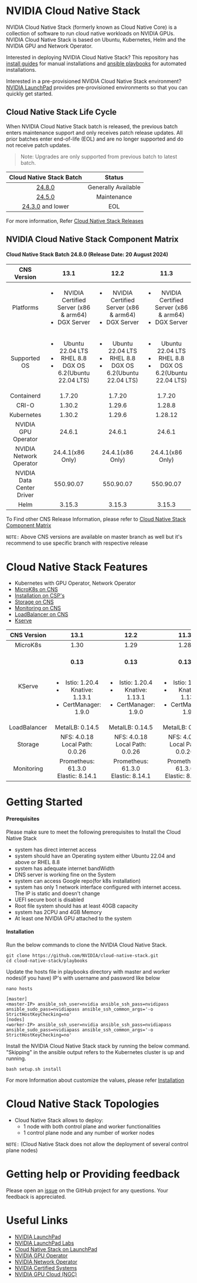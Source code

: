 # NVIDIA Cloud Native Stack 

NVIDIA Cloud Native Stack (formerly known as Cloud Native Core) is a collection of software to run cloud native workloads on NVIDIA GPUs. NVIDIA Cloud Native Stack is based on Ubuntu, Kubernetes, Helm and the NVIDIA GPU and Network Operator.

Interested in deploying NVIDIA Cloud Native Stack? This repository has [install guides](https://github.com/NVIDIA/cloud-native-stack/tree/master/install-guides) for manual installations and [ansible playbooks](https://github.com/NVIDIA/cloud-native-stack/tree/master/playbooks) for automated installations.

Interested in a pre-provisioned NVIDIA Cloud Native Stack environment? [NVIDIA LaunchPad](https://www.nvidia.com/en-us/data-center/launchpad/) provides pre-provisioned environments so that you can quickly get started.

## Cloud Native Stack Life Cycle

When NVIDIA Cloud Native Stack batch is released, the previous batch enters maintenance support and only receives patch release updates. All prior batches enter end-of-life (EOL) and are no longer supported and do not receive patch updates.

> Note: Upgrades are only supported from previous batch to latest batch.


| Cloud Native Stack Batch | Status              |
| :-----:                  | :--------------:|
| [24.8.0](https://github.com/NVIDIA/cloud-native-stack/releases/tag/v24.8.0)                   | Generally Available | 
| [24.5.0](https://github.com/NVIDIA/cloud-native-stack/releases/tag/v24.5.0)                   | Maintenance         |
| [24.3.0](https://github.com/NVIDIA/cloud-native-stack/releases/tag/v24.3.0) and lower                   | EOL                 |


For more information, Refer [Cloud Native Stack Releases](https://github.com/NVIDIA/cloud-native-stack/releases)

## NVIDIA Cloud Native Stack Component Matrix

#### Cloud Native Stack Batch 24.8.0 (Release Date: 20 August 2024)

| CNS Version               | 13.1    | 12.2 | 11.3 |
| :-----:                   | :-----: | :------: | :------: |
| Platforms                 | <ul><li>NVIDIA Certified Server (x86 & arm64)</li><li>DGX Server</li></ul> | <ul><li>NVIDIA Certified Server (x86 & arm64)</li><li>DGX Server</li></ul> | <ul><li>NVIDIA Certified Server (x86 & arm64)</li><li>DGX Server</li></ul> |
| Supported OS              |  <ul><li>Ubuntu 22.04 LTS</li><li>RHEL 8.8</li><li>DGX OS 6.2(Ubuntu 22.04 LTS)</li></ul> |  <ul><li>Ubuntu 22.04 LTS</li><li>RHEL 8.8</li><li>DGX OS 6.2(Ubuntu 22.04 LTS)</li></ul> |  <ul><li>Ubuntu 22.04 LTS</li><li>RHEL 8.8</li><li>DGX OS 6.2(Ubuntu 22.04 LTS)</li></ul> |
| Containerd                | 1.7.20 | 1.7.20 | 1.7.20 |
| CRI-O                     | 1.30.2 |1.29.6 | 1.28.8 |
| Kubernetes                | 1.30.2 | 1.29.6 | 1.28.12 |
| NVIDIA GPU Operator       | 24.6.1 | 24.6.1 | 24.6.1 |
| NVIDIA Network Operator   | 24.4.1(x86 Only) | 24.4.1(x86 Only) | 24.4.1(x86 Only) |
| NVIDIA Data Center Driver | 550.90.07 | 550.90.07 | 550.90.07 |
| Helm                      | 3.15.3 | 3.15.3 | 3.15.3 |

To Find other CNS Release Information, please refer to [Cloud Native Stack Component Matrix](https://github.com/NVIDIA/cloud-native-stack/tree/24.5.0?tab=readme-ov-file#nvidia-cloud-native-stack-component-matrix-1)

`NOTE:` Above CNS versions are available on master branch as well but it's recommend to use specific branch with respective release 

# Cloud Native Stack Features

- Kubernetes with GPU Operator, Network Operator 
- [MicroK8s on CNS](https://github.com/NVIDIA/cloud-native-stack/tree/master/playbooks#enable-microk8s)
- [Installation on CSP's](https://github.com/NVIDIA/cloud-native-stack/tree/master/playbooks#installation-on-csps)
- [Storage on CNS](https://github.com/NVIDIA/cloud-native-stack/tree/master/playbooks#storage-on-cns)
- [Monitoring on CNS](https://github.com/NVIDIA/cloud-native-stack/tree/master/playbooks#monitoring-on-cns)
- [LoadBalancer on CNS](https://github.com/NVIDIA/cloud-native-stack/tree/master/playbooks#load-balancer-on-cns)
- [Kserve](https://github.com/NVIDIA/cloud-native-stack/tree/master/playbooks#enable-kserve-on-cns)

| CNS Version               | 13.1    | 12.2 | 11.3 |
| :-----:                   | :-----: | :------: | :------: |
| MicroK8s                  | 1.30    | 1.29     | 1.28 |
| KServe                    | <br /> **0.13** <br /> <br /> <ul><li>Istio: 1.20.4</li><li>Knative: 1.13.1</li><li>CertManager: 1.9.0</li></ul> | <br /> **0.13** <br /> <br /> <ul><li>Istio: 1.20.4</li><li>Knative: 1.13.1</li><li>CertManager: 1.9.0</li></ul>  | <br /> **0.13** <br /> <br /> <ul><li>Istio: 1.20.4</li><li>Knative: 1.13.1</li><li>CertManager: 1.9.0</li></ul> | 
| LoadBalancer              | MetalLB: 0.14.5 | MetalLB: 0.14.5 | MetalLB: 0.14.5 |
| Storage                   | NFS: 4.0.18 <br /> Local Path: 0.0.26 | NFS: 4.0.18 <br /> Local Path: 0.0.26 | NFS: 4.0.18 <br /> Local Path: 0.0.26 | 
| Monitoring                | Prometheus: 61.3.0 <br /> Elastic: 8.14.1 | Prometheus: 61.3.0 <br /> Elastic: 8.14.1 | Prometheus: 61.3.0 <br /> Elastic: 8.14.1 |

# Getting Started

#### Prerequisites

Please make sure to meet the following prerequisites to Install the Cloud Native Stack

- system has direct internet access
- system should have an Operating system either Ubuntu 22.04 and above or RHEL 8.8
- system has adequate internet bandWidth
- DNS server is working fine on the System
- system can access Google repo(for k8s installation)
- system has only 1 network interface configured with internet access. The IP is static and doesn't change
- UEFI secure boot is disabled
- Root file system should has at least 40GB capacity
- system has 2CPU and 4GB Memory
- At least one NVIDIA GPU attached to the system

#### Installation 

Run the below commands to clone the NVIDIA Cloud Native Stack.

```
git clone https://github.com/NVIDIA/cloud-native-stack.git
cd cloud-native-stack/playbooks
```

Update the hosts file in playbooks directory with master and worker nodes(if you have) IP's with username and password like below

```
nano hosts

[master]
<master-IP> ansible_ssh_user=nvidia ansible_ssh_pass=nvidipass ansible_sudo_pass=nvidiapass ansible_ssh_common_args='-o StrictHostKeyChecking=no'
[nodes]
<worker-IP> ansible_ssh_user=nvidia ansible_ssh_pass=nvidiapass ansible_sudo_pass=nvidiapass ansible_ssh_common_args='-o StrictHostKeyChecking=no'
```

Install the NVIDIA Cloud Native Stack stack by running the below command. "Skipping" in the ansible output refers to the Kubernetes cluster is up and running.

```
bash setup.sh install
```
For more Information about customize the values, please refer [Installation](https://github.com/NVIDIA/cloud-native-stack/tree/master/playbooks#installation)

# Cloud Native Stack Topologies

- Cloud Native Stack allows to deploy:
    - 1 node with both control plane and worker functionalities
    - 1 control plane node and any number of worker nodes

`NOTE:` (Cloud Native Stack does not allow the deployment of several control plane nodes)


# Getting help or Providing feedback

Please open an [issue](https://github.com/NVIDIA/cloud-native-stack/issues) on the GitHub project for any questions. Your feedback is appreciated.

# Useful Links
- [NVIDIA LaunchPad](https://www.nvidia.com/en-us/data-center/launchpad/)
- [NVIDIA LaunchPad Labs](https://docs.nvidia.com/launchpad/index.html)
- [Cloud Native Stack on LaunchPad](https://docs.nvidia.com/LaunchPad/developer-labs/overview.html)
- [NVIDIA GPU Operator](https://docs.nvidia.com/datacenter/cloud-native/gpu-operator/overview.html)
- [NVIDIA Network Operator](https://docs.nvidia.com/networking/display/COKAN10/Network+Operator)
- [NVIDIA Certified Systems](https://www.nvidia.com/en-us/data-center/products/certified-systems/)
- [NVIDIA GPU Cloud (NGC)](https://catalog.ngc.nvidia.com/)